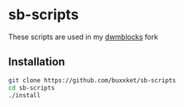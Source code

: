# sb-scripts

These scripts are used in my [dwmblocks](https://codeberg.org/dusan/dwmblocks.git) fork

## Installation

```bash
git clone https://github.com/buxxket/sb-scripts
cd sb-scripts
./install
```